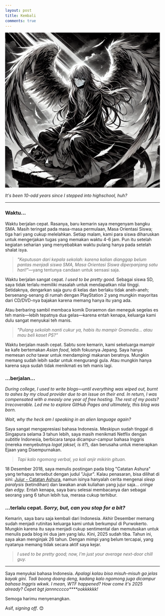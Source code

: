 ```yaml
---
layout: post
title: Kembali
comments: true
---
```


![malaikat duduk](/assets/img/2025-01-05-malaikat.webp)

_It's been 10-odd years since I stepped into highschool, huh?_

___

### Waktu...

Waktu berjalan cepat. Rasanya, baru kemarin saya mengenyam bangku SMA. Masih teringat pada masa-masa permulaan, Masa Orientasi Siswa; tiga hari yang cukup melelahkan. Setiap malam, kami para siswa diharuskan untuk mengerjakan tugas yang memakan waktu 4-6 jam. Pun itu setelah kegiatan seharian yang menyebabkan waktu pulang hanya pada setelah shalat isya.

> _"Keputusan dari kepala sekolah: karena kalian dianggap belum pantas menjadi siswa SMA, Masa Orientasi Siswa diperpanjang satu hari!"_—yang tentunya candaan untuk sensasi saja.

Waktu berjalan sangat cepat. _I used to be pretty good._ Sebagai siswa SD, saya tidak terlalu memiliki masalah untuk mendapatkan nilai tinggi. Setidaknya, dengarkan saja guru di kelas dan berlaku tidak aneh-aneh; bersenang-senang di rumah dengan PlayStation 2 yang mungkin mayoritas dari CD/DVD-nya bajakan karena memang hanya itu yang ada.

Atau berbaring sambil membaca komik Doraemon dan meneguk segelas es teh manis—lebih tepatnya dua gelas—karena entah kenapa, keluarga kami dulu sangat menyukai teh manis.

> _"Pulang sekolah nanti cukur ya, habis itu mampir Gramedia... atau mau beli kaset PS?"_

Waktu berjalan masih cepat. Sabtu sore kemarin, kami sekeluarga mampir ke kafe bertemakan _Asian food_, lebih fokusnya Jepang. Saya hanya memesan _ocha_ tawar untuk mendampingi makanan beratnya. Mungkin memang sudah lebih sadar untuk mengurangi gula. Atau mungkin hanya karena saya sudah tidak menikmati es teh manis lagi.

### ...berjalan...

_During college, I used to write blogs—until everything was wiped out, burnt to ashes by my cloud provider due to an issue on their end. In return, I was compensated with a measly one year of free hosting. The rest of my posts? Irrecoverable. Led me to explore GitHub Pages and ultimately, this blog was born._

_Wait, why the heck am I speaking in an alien language again?_

Saya sangat mengapresiasi bahasa Indonesia. Meskipun sudah tinggal di Singapura selama 3 tahun lebih, saya masih menikmati Netflix dengan _subtitle_ Indonesia, berbicara tanpa dicampur-campur bahasa Inggris (mereka menyebutnya _logat jaksel, is it?_), dan berusaha untuk menerapkan Ejaan yang Disempurnakan.

> _Tapi kalo ngomong verbal, ya kali anjir mikirin gituan._

18 Desember 2018, saya menulis postingan pada blog "Catatan Ashura" yang terhapus tersebut dengan judul "Jujur". Kalau penasaran, bisa dilihat di sini: [Jujur - Catatan Ashura](/assets/html/Jujur%20-%20Catatan%20Ashura.html), namun isinya hanyalah cerita mengenai _sleep paralysis_ (ketindihan) dan lawakan anak kuliahan yang jujur saja... _cringe_ dan _edgy_. Entah kenapa, saya baru selesai membacanya dan sebagai seorang yang 6 tahun lebih tua, merasa cukup terhibur.

### ...terlalu cepat. _Sorry, but, can you stop for a bit?_

Kemarin, saya baru saja kembali dari Indonesia. Akhir Desember memang sudah menjadi rutinitas keluarga kami untuk berkumpul di Purwokerto. Mungkin karena itu saya menjadi cukup sentimental dan memutuskan untuk menulis pada blog ini dua jam yang lalu. Kini, 2025 sudah tiba. Tahun ini, saya akan menginjak 26 tahun. Dengan mimpi yang belum tercapai, yang nyatanya memang tidak secara aktif saya kejar.

> _I used to be pretty good; now, I'm just your average next-door chill guy._

___

Saya menyukai bahasa Indonesia. _Apalagi kalau bisa misuh-misuh ga jelas kayak gini. Tadi boong doang deng, kadang kalo ngomong juga dicampur bahasa Inggris wkwk. I mean, WTF happened? How come it's 2025 already? Cepet bgt jannncccco****ookkkkkk!_

Semoga harimu menyenangkan.

Asif, _signing off_. 😊
